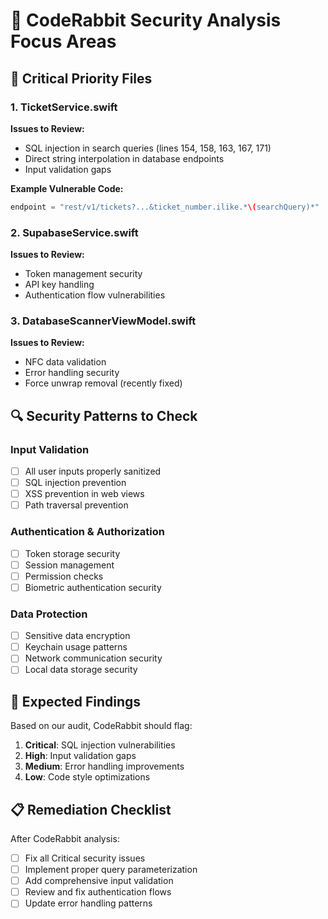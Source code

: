 # 🔐 CodeRabbit Security Analysis Focus Areas

## 🚨 Critical Priority Files

### 1. TicketService.swift
**Issues to Review:**
- SQL injection in search queries (lines 154, 158, 163, 167, 171)
- Direct string interpolation in database endpoints
- Input validation gaps

**Example Vulnerable Code:**
```swift
endpoint = "rest/v1/tickets?...&ticket_number.ilike.*\(searchQuery)*"
```

### 2. SupabaseService.swift
**Issues to Review:**
- Token management security
- API key handling
- Authentication flow vulnerabilities

### 3. DatabaseScannerViewModel.swift
**Issues to Review:**
- NFC data validation
- Error handling security
- Force unwrap removal (recently fixed)

## 🔍 Security Patterns to Check

### Input Validation
- [ ] All user inputs properly sanitized
- [ ] SQL injection prevention
- [ ] XSS prevention in web views
- [ ] Path traversal prevention

### Authentication & Authorization
- [ ] Token storage security
- [ ] Session management
- [ ] Permission checks
- [ ] Biometric authentication security

### Data Protection
- [ ] Sensitive data encryption
- [ ] Keychain usage patterns
- [ ] Network communication security
- [ ] Local data storage security

## 🎯 Expected Findings

Based on our audit, CodeRabbit should flag:

1. **Critical**: SQL injection vulnerabilities
2. **High**: Input validation gaps
3. **Medium**: Error handling improvements
4. **Low**: Code style optimizations

## 📋 Remediation Checklist

After CodeRabbit analysis:
- [ ] Fix all Critical security issues
- [ ] Implement proper query parameterization
- [ ] Add comprehensive input validation
- [ ] Review and fix authentication flows
- [ ] Update error handling patterns
